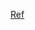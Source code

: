 [Ref](https://interviewgenie.com/blog-1/2019/6/30/how-to-answer-amazon-have-backbone-disagree-and-commit-interview-questions)
